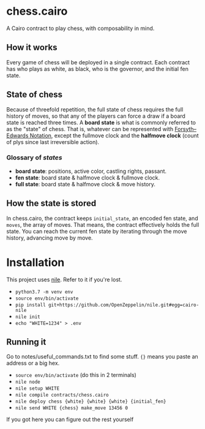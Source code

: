 # chess.cairo

A Cairo contract to play chess, with composability in mind.

##  How it works

Every game of chess will be deployed in a single contract. Each contract has who plays as white, as black, who is the governor, and the initial fen state.

## State of chess

Because of threefold repetition, the full state of chess requires the full history of moves, so that any of the players can force a draw if a board state is reached three times. A **board state** is what is commonly referred to as the "state" of chess. That is, whatever can be represented with [Forsyth–Edwards Notation](https://en.wikipedia.org/wiki/Forsyth%E2%80%93Edwards_Notation), except the fullmove clock and the **halfmove clock** (count of plys since last irreversible action).

### Glossary of *states*

- **board state**: positions, active color, castling rights, passant.
- **fen state**: board state & halfmove clock & fullmove clock.
- **full state**: board state & halfmove clock & move history.

## How the state is stored

In chess.cairo, the contract keeps `initial_state`, an encoded fen state, and `moves`, the array of moves. That means, the contract effectively holds the full state. You can reach the current fen state by iterating through the move history, advancing move by move.

# Installation

This project uses [nile](https://github.com/OpenZeppelin/nile). Refer to it if you're lost.

- `python3.7 -m venv env`
- `source env/bin/activate`
- `pip install git+https://github.com/OpenZeppelin/nile.git#egg=cairo-nile`
- `nile init`
- `echo "WHITE=1234" > .env`

## Running it

Go to notes/useful_commands.txt to find some stuff. `{}` means you paste an address or a big hex.

- `source env/bin/activate` (do this in 2 terminals)
- `nile node`
- `nile setup WHITE`
- `nile compile contracts/chess.cairo`
- `nile deploy chess {white} {white} {white} {initial_fen}`
- `nile send WHITE {chess} make_move 13456 0`

If you got here you can figure out the rest yourself
